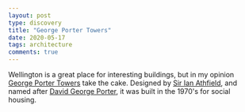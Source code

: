```yaml
---
layout: post
type: discovery
title: "George Porter Towers"
date: 2020-05-17
tags: architecture
comments: true
---
```


Wellington is a great place for interesting buildings, but in my opinion [George Porter Towers](http://betonbrut.net/george-porter-towers/) take the cake.
Designed by [Sir Ian Athfield](https://www.thearts.co.nz/artists/sir-ian-athfield), and named after [David George Porter](https://prabook.com/web/david_george.porter/191208), it was built in the 1970's for social housing.
